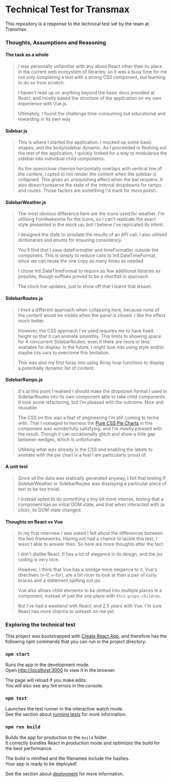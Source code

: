 # Technical Test for Transmax

This repository is a response to the technical test set by the team at Transmax. 

### Thoughts, Assumptions and Reasoning

#### The task as a whole
>I was personally unfamiliar with any about React other than its place in the current web ecosystem of libraries; so it was a busy time for me not only completing a test with a strong CSS component, but learning to do so from scratch.
> 
> I haven't read up on anything beyond the basic docs provided at React, and mostly based the structure of the application on my own experience with Vue.js.
> 
> Ultimately, I found the challenge time-consuming but educational and rewarding in its own way

#### Sidebar.js
>This is where I started the application. I mocked up some basic shapes, and the body/sidebar dynamic. As I proceeded in fleshing out the rest of the application, I quickly looked for a way to modularise the sidebar into individual child components.
> 
> As the open/close chevron horizontally overlaps with vertical line of the content, I opted to not render the content when the sidebar is collapsed. This gives an unsquishing effect when the bar reopens. It also doesn't preserve the state of the internal dropdowns for ramps and routes. Those factors are something I'd mark for more polish.

#### SidebarWeather.js
>The most obvious difference here are the icons used for weather. I'm utilising FontAwesome for the icons, so I can't replicate the exact style presented in the mock up; but I believe I've replicated its intent.
> 
>I designed the state to simulate the results of an API call. I also utilised dictionaries and enums for ensuring consistency.
> 
> You'll find that I save dateFormatter and timeFormatter outside the component. This is simply to reduce calls to Intl.DateTimeFormat, since we can reuse the one copy as many times as needed
> 
> I chose Intl.DateTimeFormat to require as few additional libraries as possible, though suffixes proved to be a shortfall in approach. 
> 
> The clock live updates, just to show off that I learnt that lesson.

#### SidebarRoutes.js
> I tried a different approach when collapsing here, because none of the content would be visible when the panel is closed. I like the effect much better.
> 
> However, the CSS approach I've used requires me to have fixed height so that it can animate smoothly. This limits to showing space for 4 concurrent SidebarRoutes, even if there are more or less available for display. In the future, I might look into using style and/or maybe css vars to overcome this limitation.
> 
> This was also my first foray into using Array loop functions to display a potentially dynamic list of content.

#### SidebarRamps.js
> It's at this point I realised I should make the dropdown format I used in SidebarRoutes into its own component able to take child components. It took some refactoring, but I'm pleased with the outcome. Nice and reusable.
> 
> The CSS on this was a feat of engineering I'm still coming to terms with. That I managed to harness the [Pure CSS Pie Charts](https://codeburst.io/how-to-pure-css-pie-charts-w-css-variables-38287aea161e) in this component was wonderfully satisfying, and I'm mostly pleased with the result. Though it can occasionally glitch and show a little gap between wedges, which is unfortunate.
> 
> Utilising what was already in the CSS and enabling the labels to animate with the pie chart is a feat I am particularly proud of.

#### A unit test
> Since all the data was statically generated anyway, I felt that testing if SidebarWeather or SidebarRoutes was displaying a particular piece of text to be too trivial.
> 
> I instead opted to do something a tiny bit more intense, testing that a component has an initial DOM state, and that when interacted with (a click), its DOM state changed.

#### Thoughts on React vs Vue
> In my first interview I was asked I felt about the differences between the two frameworks. Having not had a chance to tackle this test, I wasn't able to answer then. So here are more thoughts after the fact:
> 
> I don't dislike React. It has a lot of elegance in its design, and the jsx coding is very nice.
> 
> However, I think that Vue has a smidge more elegance to it. Vue's directives (v-if, v-for), are a bit nicer to look at than a pair of curly braces and a statement spitting out jsx.
> 
> Vue also allows child elements to be slotted into multiple places in a component, instead of just the one place with `this.props.children`.
> 
> But I've had a weekend with React, and 2.5 years with Vue. I'm sure React has more charms to unleash on me yet.

### Exploring the technical test
This project was bootstrapped with [Create React App](https://github.com/facebook/create-react-app), and therefore has the following npm commands that you can run in the project directory:

### `npm start`

Runs the app in the development mode.\
Open [http://localhost:3000](http://localhost:3000) to view it in the browser.

The page will reload if you make edits.\
You will also see any lint errors in the console.

### `npm test`

Launches the test runner in the interactive watch mode.\
See the section about [running tests](https://facebook.github.io/create-react-app/docs/running-tests) for more information.

### `npm run build`

Builds the app for production to the `build` folder.\
It correctly bundles React in production mode and optimizes the build for the best performance.

The build is minified and the filenames include the hashes.\
Your app is ready to be deployed!

See the section about [deployment](https://facebook.github.io/create-react-app/docs/deployment) for more information.